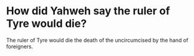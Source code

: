 # How did Yahweh say the ruler of Tyre would die?

The ruler of Tyre would die the death of the uncircumcised by the hand of foreigners.
